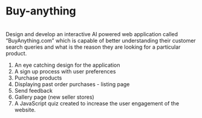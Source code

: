 # Buy-anything
<br>
Design and develop an interactive AI powered web application called “BuyAnything.com” which is capable of better understanding their customer search queries and what is the reason they are looking for a particular product.
<br>
<ol>
  <li>An eye catching design for the application</li>
  <li>A sign up process with user preferences</li>
  <li>Purchase products</li>
  <li>Displaying past order purchases - listing page</li>
  <li>Send feedback</li>
  <li>Gallery page (new seller stores)</li>
  <li>A JavaScript quiz created to increase the user engagement of the website.</li>
</ol>
